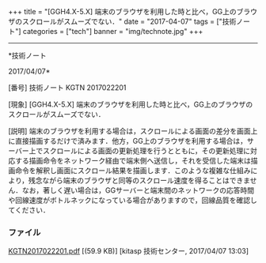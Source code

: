 ﻿+++
title = "[GGH4.X-5.X] 端末のブラウザを利用した時と比べ，GG上のブラウザのスクロールがスムーズでない．"
date = "2017-04-07"
tags = ["技術ノート"]
categories = ["tech"]
banner = "img/technote.jpg"
+++

-----------------------------------------------------------------------------------------------------------------------------

*技術ノート

2017/04/07*


[番号]
技術ノート KGTN 2017022201

[現象]
[GGH4.X-5.X]
端末のブラウザを利用した時と比べ，GG上のブラウザのスクロールがスムーズでない．

[説明]
端末のブラウザを利用する場合は，スクロールによる画面の差分を画面上に直接描画するだけで済みます．他方，GG上のブラウザを利用する場合は，サーバー上でスクロールによる画面の更新処理を行うとともに，その更新処理に対応する描画命令をネットワーク経由で端末側へ送信し，それを受信した端末は描画命令を解釈し画面にスクロール結果を描画します．このような複雑な仕組みにより，残念ながら端末のブラウザと同等のスクロール速度を得ることはできません．なお，著しく遅い場合は，GGサーバーと端末間のネットワークの応答時間や回線速度がボトルネックになっている場合がありますので，回線品質を確認してください．


### ファイル

 
 


[KGTN2017022201.pdf](http://techreport.kitasp.net/attachments/download/3301/KGTN2017022201.pdf)
 [(59.9 KB)] [kitasp 技術センター, 2017/04/07
13:03]


 


 

